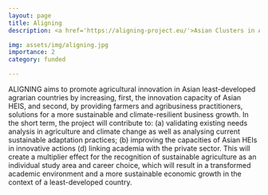 ```yaml
---
layout: page
title: Aligning
description: <a href='https://aligning-project.eu/'>Asian Clusters in Agriculture and Climate Change</a> 

img: assets/img/aligning.jpg
importance: 2
category: funded

---
```


ALIGNING aims to promote agricultural innovation in Asian least-developed agrarian countries by increasing, first, the innovation capacity of Asian HEIS, and second, by providing farmers and agribusiness practitioners, solutions for a more sustainable and climate-resilient business growth. In the short term, the project will contribute to: (a) validating existing needs analysis in agriculture and climate change as well as analysing current sustainable adaptation practices; (b) improving the capacities of Asian HEIs in innovative actions (d) linking academia with the private sector. This will create a multiplier effect for the recognition of sustainable agriculture as an individual study area and career choice, which will result in a transformed academic environment and a more sustainable economic growth in the context of a least-developed country.




